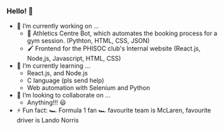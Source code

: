 ### Hello! 👋



- 🔭 I’m currently working on ...
  - 🤖 Athletics Centre Bot, which automates the booking process for a gym session. (Pythton, HTML, CSS, JSON)
  - 🖌️ Frontend for the PHISOC club's Internal website (React.js, Node,js, Javascript, HTML, CSS)
- 🌱 I’m currently learning ...
  - React.js, and Node.js
  - C language (pls send help)
  - Web automation with Selenium and Python
- 👯 I’m looking to collaborate on ...
  - Anything!!! 😃
- ⚡ Fun fact: 🏎️ Formula 1 fan 🏎️ favourite team is McLaren, favourite driver is Lando Norris
